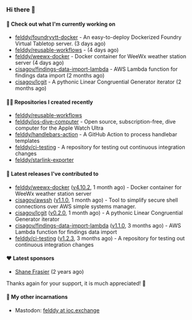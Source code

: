 ### Hi there 👋

#### 👷 Check out what I'm currently working on

- [felddy/foundryvtt-docker](https://github.com/felddy/foundryvtt-docker) - An easy-to-deploy Dockerized Foundry Virtual Tabletop server. (3 days ago)
- [felddy/reusable-workflows](https://github.com/felddy/reusable-workflows) -  (4 days ago)
- [felddy/weewx-docker](https://github.com/felddy/weewx-docker) - Docker container for WeeWx weather station server (4 days ago)
- [cisagov/findings-data-import-lambda](https://github.com/cisagov/findings-data-import-lambda) - AWS Lambda function for findings data import (2 months ago)
- [cisagov/lcgit](https://github.com/cisagov/lcgit) - A pythonic Linear Congruential Generator iterator (2 months ago)

#### 👨‍💻 Repositories I created recently

- [felddy/reusable-workflows](https://github.com/felddy/reusable-workflows)
- [felddy/ios-dive-computer](https://github.com/felddy/ios-dive-computer) - Open source, subscription-free, dive computer for the Apple Watch Ultra
- [felddy/handlebars-action](https://github.com/felddy/handlebars-action) - A GitHub Action to process handlebar templates
- [felddy/ci-testing](https://github.com/felddy/ci-testing) - A repository for testing out continuous integration changes
- [felddy/starlink-exporter](https://github.com/felddy/starlink-exporter)

#### 🚀 Latest releases I've contributed to

- [felddy/weewx-docker](https://github.com/felddy/weewx-docker) ([v4.10.2](https://github.com/felddy/weewx-docker/releases/tag/v4.10.2), 1 month ago) - Docker container for WeeWx weather station server
- [cisagov/awssh](https://github.com/cisagov/awssh) ([v1.1.0](https://github.com/cisagov/awssh/releases/tag/v1.1.0), 1 month ago) - Tool to simplify secure shell connections over AWS simple systems manager.
- [cisagov/lcgit](https://github.com/cisagov/lcgit) ([v0.2.0](https://github.com/cisagov/lcgit/releases/tag/v0.2.0), 1 month ago) - A pythonic Linear Congruential Generator iterator
- [cisagov/findings-data-import-lambda](https://github.com/cisagov/findings-data-import-lambda) ([v1.1.0](https://github.com/cisagov/findings-data-import-lambda/releases/tag/v1.1.0), 3 months ago) - AWS Lambda function for findings data import
- [felddy/ci-testing](https://github.com/felddy/ci-testing) ([v1.2.3](https://github.com/felddy/ci-testing/releases/tag/v1.2.3), 3 months ago) - A repository for testing out continuous integration changes

#### ❤️ Latest sponsors
- [Shane Frasier](https://github.com/jsf9k) (2 years ago)

Thanks again for your support, it is much appreciated! 🙏

#### 🐋 My other incarnations
- Mastodon: <a rel="me" href="https://ioc.exchange/@felddy">felddy at ioc.exchange</a>
